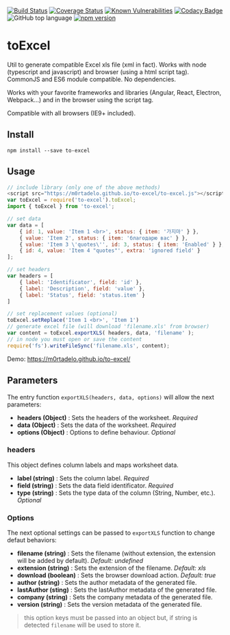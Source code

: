 [![Build Status](https://travis-ci.org/m0rtadelo/to-excel.svg?branch=master)](https://travis-ci.org/m0rtadelo/to-excel)
[![Coverage Status](https://coveralls.io/repos/github/m0rtadelo/to-excel/badge.svg?branch=master)](https://coveralls.io/github/m0rtadelo/to-excel?branch=master)
[![Known Vulnerabilities](https://snyk.io//test/github/m0rtadelo/to-excel/badge.svg?targetFile=package.json)](https://snyk.io//test/github/m0rtadelo/to-excel?targetFile=package.json)
[![Codacy Badge](https://api.codacy.com/project/badge/Grade/2ef49526659748808e26722c7f31ca62)](https://www.codacy.com/app/m0rtadelo/to-excel?utm_source=github.com&amp;utm_medium=referral&amp;utm_content=m0rtadelo/to-excel&amp;utm_campaign=Badge_Grade)
![GitHub top language](https://img.shields.io/github/languages/top/m0rtadelo/to-excel.svg)
[![npm version](https://badge.fury.io/js/to-excel.svg)](https://badge.fury.io/js/to-excel)

# toExcel

Util to generate compatible Excel xls file (xml in fact). Works with node (typescript and javascript) and browser (using a html script tag). CommonJS and ES6 module compatible. No dependencies.

Works with your favorite frameworks and libraries (Angular, React, Electron, Webpack...) and in the browser using the script tag. 

Compatible with all browsers (IE9+ included).

## Install

```npm install --save to-excel```

## Usage

```javascript
// include library (only one of the above methods)
<script src="https://m0rtadelo.github.io/to-excel/to-excel.js"></script> // HTML
var toExcel = require('to-excel').toExcel;                               // CommonJS 
import { toExcel } from 'to-excel';                                      // ES6 

// set data
var data = [
    { id: 1, value: 'Item 1 <br>', status: { item: '가지마' } },
    { value: 'Item 2', status: { item: 'благодарю вас' } },
    { value: 'Item 3 \'quotes\'', id: 3, status: { item: 'Enabled' } },
    { id: 4, value: 'Item 4 "quotes"', extra: 'ignored field' }
];

// set headers
var headers = [
    { label: 'Identificator', field: 'id' },
    { label: 'Description', field: 'value' },
    { label: 'Status', field: 'status.item' }
]

// set replacement values (optional)
toExcel.setReplace('Item 1 <br>', 'Item 1')
// generate excel file (will download 'filename.xls' from browser)
var content = toExcel.exportXLS( headers, data, 'filename' );
// in node you must open or save the content
require('fs').writeFileSync('filename.xls', content);
```

Demo: <https://m0rtadelo.github.io/to-excel/>

## Parameters

The entry function `exportXLS(headers, data, options)` will allow the next parameters:
* **headers (Object)** : Sets the headers of the worksheet. *Required*
* **data (Object)** : Sets the data of the worksheet. *Required*
* **options (Object)** : Options to define behaviour. *Optional*

### headers

This object defines column labels and maps worksheet data.

* **label (string)** : Sets the column label. *Required*
* **field (string)** : Sets the data field identificator. *Required*
* **type (string)** : Sets the type data of the column (String, Number, etc.). *Optional*

### Options

The next optional settings can be passed to `exportXLS` function to change defaut behaviors:
* **filename (string)** : Sets the filename (without extension, the extension will be added by default). *Default: undefined*
* **extension (string)** : Sets the extension of the filename. *Default: xls*
* **download (boolean)** : Sets the browser download action. *Default: true*
* **author (string)** : Sets the author metadata of the generated file.
* **lastAuthor (sting)** : Sets the lastAuthor metadata of the generated file.
* **company (string)** : Sets the company metadata of the generated file.
* **version (string)** : Sets the version metadata of the generated file.

> this option keys must be passed into an object but, if string is detected `filename` will be used to store it.